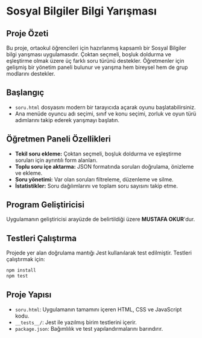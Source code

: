 # Sosyal Bilgiler Bilgi Yarışması

## Proje Özeti
Bu proje, ortaokul öğrencileri için hazırlanmış kapsamlı bir Sosyal Bilgiler bilgi yarışması uygulamasıdır. Çoktan seçmeli, boşluk doldurma ve eşleştirme olmak üzere üç farklı soru türünü destekler. Öğretmenler için gelişmiş bir yönetim paneli bulunur ve yarışma hem bireysel hem de grup modlarını destekler.

## Başlangıç
- `soru.html` dosyasını modern bir tarayıcıda açarak oyunu başlatabilirsiniz.
- Ana menüde oyuncu adı seçimi, sınıf ve konu seçimi, zorluk ve oyun türü adımlarını takip ederek yarışmayı başlatın.

## Öğretmen Paneli Özellikleri
- **Tekil soru ekleme:** Çoktan seçmeli, boşluk doldurma ve eşleştirme soruları için ayrıntılı form alanları.
- **Toplu soru içe aktarma:** JSON formatında soruları doğrulama, önizleme ve ekleme.
- **Soru yönetimi:** Var olan soruları filtreleme, düzenleme ve silme.
- **İstatistikler:** Soru dağılımlarını ve toplam soru sayısını takip etme.

## Program Geliştiricisi
Uygulamanın geliştiricisi arayüzde de belirtildiği üzere **MUSTAFA OKUR**'dur.

## Testleri Çalıştırma
Projede yer alan doğrulama mantığı Jest kullanılarak test edilmiştir. Testleri çalıştırmak için:

```bash
npm install
npm test
```

## Proje Yapısı
- `soru.html`: Uygulamanın tamamını içeren HTML, CSS ve JavaScript kodu.
- `__tests__/`: Jest ile yazılmış birim testlerini içerir.
- `package.json`: Bağımlılık ve test yapılandırmalarını barındırır.
